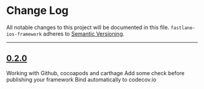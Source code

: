 # Change Log

All notable changes to this project will be documented in this file.
`fastlane-ios-framework` adheres to [Semantic Versioning](http://semver.org/).

---

## [0.2.0](https://github.com/Digipolitan/fastlane-ios-framework/releases/tag/v0.2.0)

Working with Github, cocoapods and carthage
Add some check before publishing your framework
Bind automatically to codecov.io
